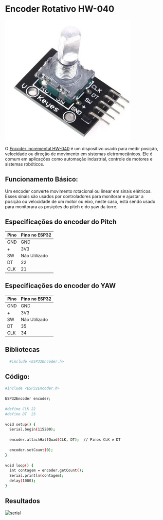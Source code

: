 # Encoder Rotativo HW-040
![image-removebg-preview (1)](https://github.com/pedrohgceolin/Controle_Torre_Eolica_Experimental/blob/main/Sensores%20e%20atuadores/Encoder%20Rotativo%20HW-040/encoderW040.jpeg)

O [Encoder incremental HW-040](https://github.com/pedrohgceolin/Controle_Torre_Eolica_Experimental/blob/main/Sensores%20e%20atuadores/Encoder%20Rotativo%20HW-040/Rotary%20Encoder.pdf) é um dispositivo usado para medir posição, velocidade ou direção de movimento em sistemas eletromecânicos. Ele é comum em aplicações como automação industrial, controle de motores e sistemas robóticos.

## Funcionamento Básico:
Um encoder converte movimento rotacional ou linear em sinais elétricos. Esses sinais são usados por controladores para monitorar e ajustar a posição ou velocidade de um motor ou eixo, neste caso, está sendo usado para monitorara as posições do pitch e do yaw da torre.

## Especificações do encoder do Pitch
| Pino                                | Pino no ESP32
|-------------------------------------|-----------------------------------|
| GND                                 | GND                               |
| +                                   | 3V3                               |
| SW                                  | Não Utilizado                     | 
| DT                                  | 22                                |
| CLK                                 | 21                                |

## Especificações do encoder do YAW
| Pino                                | Pino no ESP32
|-------------------------------------|-----------------------------------|
| GND                                 | GND                               |
| +                                   | 3V3                               |
| SW                                  | Não Utilizado                     | 
| DT                                  | 35                                |
| CLK                                 | 34                                |

## Bibliotecas

```bash 
  #include <ESP32Encoder.h>
```
## Código:

```bash
#include <ESP32Encoder.h>

ESP32Encoder encoder;

#define CLK 22
#define DT  23

void setup() {
  Serial.begin(115200);
  
  encoder.attachHalfQuad(CLK, DT);  // Pinos CLK e DT
  
  encoder.setCount(0);
}

void loop() {
  int contagem = encoder.getCount();
  Serial.println(contagem);
  delay(1000);
}
```
## Resultados
![serial](![image](https://github.com/user-attachments/assets/d1ff3040-3b90-4c83-8bbc-ed7ff1ac0185)
)

